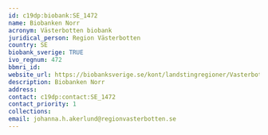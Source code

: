 ```yaml
---
id: c19dp:biobank:SE_1472
name: Biobanken Norr
acronym: Västerbotten biobank
juridical_person: Region Västerbotten
country: SE
biobank_sverige: TRUE
ivo_regnum: 472
bbmri_id:
website_url: https://biobanksverige.se/kont/landstingregioner/Vasterbotten/
description: Biobanken Norr
address:
contact: c19dp:contact:SE_1472
contact_priority: 1
collections:
email: johanna.h.akerlund@regionvasterbotten.se
---
```

